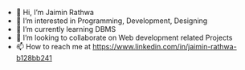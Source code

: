 - 👋 Hi, I’m Jaimin Rathwa
- 👀 I’m interested in Programming, Development, Designing
- 🌱 I’m currently learning DBMS
- 💞️ I’m looking to collaborate on Web development related Projects
- 📫 How to reach me at https://www.linkedin.com/in/jaimin-rathwa-b128bb241

<!---
JaiminR28/JaiminR28 is a ✨ special ✨ repository because its `README.md` (this file) appears on your GitHub profile.
You can click the Preview link to take a look at your changes.
--->
